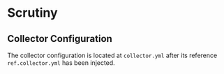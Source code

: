 # Scrutiny

## Collector Configuration

The collector configuration is located at `collector.yml` after its reference `ref.collector.yml` has been injected.
